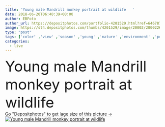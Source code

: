 ```yaml
---
title: 'Young male Mandrill monkey portrait at wildlife   '
date: 2018-06-20T06:40:39+00:00
author: EBFoto
author_url: https://depositphotos.com/portfolio-4201529.html?ref=64678756
image: https://st4.depositphotos.com/thumbs/4201529/image/20002/200022696/api_thumb_450.jpg?forcejpeg=true
type: "post"
tags: ['color' ,'view' ,'season' ,'young' ,'nature' ,'environment' ,'portrait' ,'hair' ,'life' ,'natural' ,'animal' ,'male' ,'mammal' ,'wildlife' ,'vertebrate' ,'concept' ,'vegetarian' ,'breed' ,'ecology' ,'scenery' ,'live' ,'wild' ,'monkey' ,'arrangement' ,'zoology' ,'bio' ,'themes' ,'habitat' ,'herbivore' ,'amicable' ,'wit' ,'herbivores' ,'graminivorous' ,'mandrill' ,'phytophagous' ]
categories: 
  - live
---
```

<div aling="center">
            <font size="60"> Young male Mandrill monkey portrait at wildlife</font>   
</div>
<div>
    <a href='https://st4.depositphotos.com/thumbs/4201529/image/20002/200022696/api_thumb_450.jpg?forcejpeg=true?ref=64678756' target=_blank > Go "Depositphotos" to get lage size of this picture ->
        <img href='https://st4.depositphotos.com/thumbs/4201529/image/20002/200022696/api_thumb_450.jpg?forcejpeg=true?ref=64678756' src='https://st4.depositphotos.com/4201529/20002/i/950/depositphotos_200022696-stock-photo-young-male-mandrill-monkey-portrait.jpg?forcejpeg=true' alt='Young male Mandrill monkey portrait at wildlife' >
    </a>
</div>
